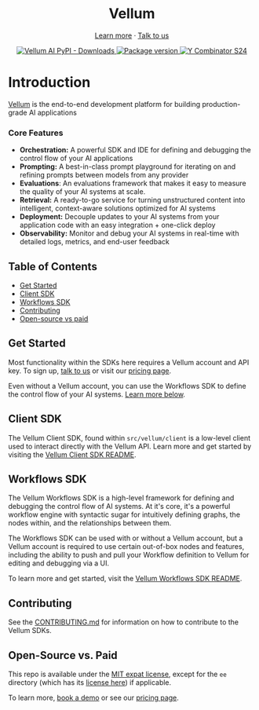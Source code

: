 <p align="center">
  <h1 align="center">
  Vellum
  </h1>
  <p align="center">
    <a href="https://vellum.ai">Learn more</a>
    ·
    <a href="https://www.vellum.ai/landing-pages/request-demo">Talk to us</a>
  </p>
</p>

<p align="center">
  <a href="https://pepy.tech/project/vellum-ai">
    <img src="https://img.shields.io/pypi/dm/vellum-ai" alt="Vellum AI PyPI - Downloads" >
  </a>
  <a href="https://pypi.org/project/vellum-ai" target="_blank">
    <img src="https://img.shields.io/pypi/v/vellum-ai?color=%2334D058&label=pypi%20package" alt="Package version">
  </a>
  <a href="https://www.ycombinator.com/companies/vellum">
    <img src="https://img.shields.io/badge/Y%20Combinator-W23-orange?style=flat-square" alt="Y Combinator S24">
  </a>
</p>

# Introduction

[Vellum](https://www.vellum.ai/) is the end-to-end development platform for building production-grade AI applications

### Core Features

- **Orchestration:** A powerful SDK and IDE for defining and debugging the control flow of your AI applications
- **Prompting:** A best-in-class prompt playground for iterating on and refining prompts between models from any provider
- **Evaluations**: An evaluations framework that makes it easy to measure the quality of your AI systems at scale.
- **Retrieval:** A ready-to-go service for turning unstructured content into intelligent, context-aware solutions
  optimized for AI systems
- **Deployment:** Decouple updates to your AI systems from your application code with an easy integration +
  one-click deploy
- **Observability:** Monitor and debug your AI systems in real-time with detailed logs, metrics, and end-user feedback

## Table of Contents

- [Get Started](#get-started)
- [Client SDK](#client-sdk)
- [Workflows SDK](#workflows-sdk)
- [Contributing](#contributing)
- [Open-source vs paid](#open-source-vs-paid)

## Get Started

Most functionality within the SDKs here requires a Vellum account and API key. To sign up, [talk to us](https://www.vellum.ai/landing-pages/request-demo)
or visit our [pricing page](https://www.vellum.ai/pricing).

Even without a Vellum account, you can use the Workflows SDK to define the control flow of your AI systems. [Learn
more below](#workflows-sdk).

## Client SDK

The Vellum Client SDK, found within `src/vellum/client` is a low-level client used to interact directly with the Vellum API.
Learn more and get started by visiting the [Vellum Client SDK README](/src/vellum/client/README.md).

## Workflows SDK

The Vellum Workflows SDK is a high-level framework for defining and debugging the control flow of AI systems. At
it's core, it's a powerful workflow engine with syntactic sugar for intuitively defining graphs, the nodes within,
and the relationships between them.

The Workflows SDK can be used with or without a Vellum account, but a Vellum account is required to use certain
out-of-box nodes and features, including the ability to push and pull your Workflow definition to Vellum for editing
and debugging via a UI.

To learn more and get started, visit the [Vellum Workflows SDK README](/src/vellum/workflows/README.md).

## Contributing

See the [CONTRIBUTING.md](/CONTRIBUTING.md) for information on how to contribute to the Vellum SDKs.

## Open-Source vs. Paid

This repo is available under the [MIT expat license](https://github.com/vellum-ai/vellum-python-sdks/blob/main/LICENSE), except
for the `ee` directory (which has its [license here](https://github.com/vellum-ai/vellum-python-sdks/blob/main/ee/LICENSE)) if applicable.

To learn more, [book a demo](https://www.vellum.ai/landing-pages/request-demo) or see our [pricing page](https://www.vellum.ai/pricing).
